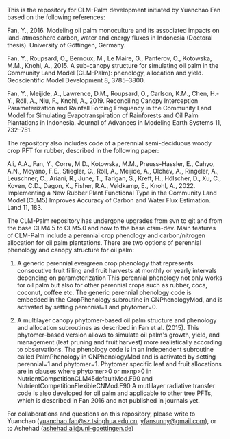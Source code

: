 This is the repository for CLM-Palm development initiated by Yuanchao Fan based on the following references:

Fan, Y., 2016. Modeling oil palm monoculture and its associated impacts on land-atmosphere carbon, water and energy fluxes in Indonesia (Doctoral thesis). University of Göttingen, Germany.

Fan, Y., Roupsard, O., Bernoux, M., Le Maire, G., Panferov, O., Kotowska, M.M., Knohl, A., 2015. A sub-canopy structure for simulating oil palm in the Community Land Model (CLM-Palm): phenology, allocation and yield. Geoscientific Model Development 8, 3785–3800.

Fan, Y., Meijide, A., Lawrence, D.M., Roupsard, O., Carlson, K.M., Chen, H.-Y., Röll, A., Niu, F., Knohl, A., 2019. Reconciling Canopy Interception Parameterization and Rainfall Forcing Frequency in the Community Land Model for Simulating Evapotranspiration of Rainforests and Oil Palm Plantations in Indonesia. Journal of Advances in Modeling Earth Systems 11, 732–751.

The repository also includes code of a perennial semi-deciduous woody crop PFT for rubber, described in the following paper:

Ali, A.A., Fan, Y., Corre, M.D., Kotowska, M.M., Preuss-Hassler, E., Cahyo, A.N., Moyano, F.E., Stiegler, C., Röll, A., Meijide, A., Olchev, A., Ringeler, A., Leuschner, C., Ariani, R., June, T., Tarigan, S., Kreft, H., Hölscher, D., Xu, C., Koven, C.D., Dagon, K., Fisher, R.A., Veldkamp, E., Knohl, A., 2022. Implementing a New Rubber Plant Functional Type in the Community Land Model (CLM5) Improves Accuracy of Carbon and Water Flux Estimation. Land 11, 183.


The CLM-Palm repository has undergone upgrades from svn to git and from the base CLM4.5 to CLM5.0 and now to the base ctsm-dev. 
Main features of CLM-Palm include a perennial crop phenology and carbon/nitrogen allocation for oil palm plantations. 
There are two options of perennial phenology and canopy structure for oil palm:

1) A generic perennial evergreen crop phenology that represents consecutive fruit filling and fruit harvests at monthly or yearly intervals depending on parameterization
   This perennial phenology not only works for oil palm but also for other perennial crops such as rubber, coca, coconut, coffee etc. 
   The generic perennial phenology code is embedded in the CropPhenology subroutine in CNPhenologyMod, and is activated by setting perennial=1 and phytomer=0.
   
2) A multilayer canopy phytomer-based oil palm structure and phenology and allocation subroutines as described in Fan et al. (2015). 
   This phytomer-based version allows to simulate oil palm's growth, yield, and management (leaf pruning and fruit harvest) more realistically according to observations.
   The phenology code is in an independent subroutine called PalmPhenology in CNPhenologyMod and is activated by setting perennial=1 and phytomer=1. 
   Phytomer specific leaf and fruit allocations are in clauses where phytomer>0 or mxnp>0 in NutrientCompetitionCLM45defaultMod.F90 and NutrientCompetitionFlexibleCNMod.F90
   A mutlilayer radiative transfer code is also developed for oil palm and applicable to other tree PFTs, which is described in Fan 2016 and not published in journals yet.
   
For collaborations and questions on this repository, please write to Yuanchao (yuanchao.fan@sz.tsinghua.edu.cn, yfansunny@gmail.com), or to Ashehad (ashehad.ali@uni-goettingen.de)
